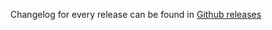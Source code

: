 Changelog for every release can be found in [Github releases](https://github.com/mysteriumnetwork/node/releases)
